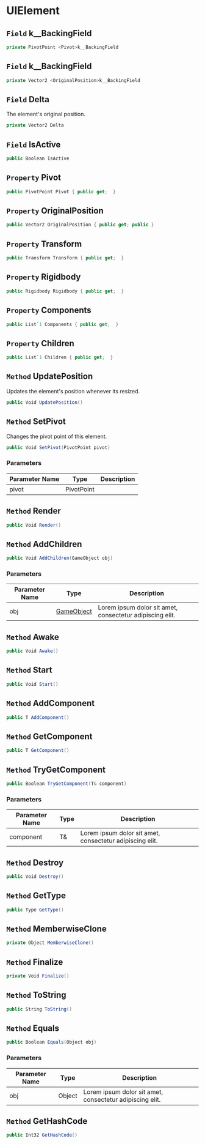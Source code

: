 # UIElement

## `Field` <Pivot>k__BackingField

```csharp
private PivotPoint <Pivot>k__BackingField
```


## `Field` <OriginalPosition>k__BackingField

```csharp
private Vector2 <OriginalPosition>k__BackingField
```


## `Field` Delta
The element's original position.
```csharp
private Vector2 Delta
```


## `Field` IsActive

```csharp
public Boolean IsActive
```


## `Property` Pivot

```csharp
public PivotPoint Pivot { public get;  }
```


## `Property` OriginalPosition

```csharp
public Vector2 OriginalPosition { public get; public }
```


## `Property` Transform

```csharp
public Transform Transform { public get;  }
```


## `Property` Rigidbody

```csharp
public Rigidbody Rigidbody { public get;  }
```


## `Property` Components

```csharp
public List`1 Components { public get;  }
```


## `Property` Children

```csharp
public List`1 Children { public get;  }
```


## `Method` UpdatePosition
Updates the element's position whenever its resized.
```csharp
public Void UpdatePosition()
```


## `Method` SetPivot
Changes the pivot point of this element.
```csharp
public Void SetPivot(PivotPoint pivot)
```
### Parameters

| Parameter Name | Type | Description |
| --------- | --------- | --------- |
| pivot | PivotPoint |  |


## `Method` Render

```csharp
public Void Render()
```


## `Method` AddChildren

```csharp
public Void AddChildren(GameObject obj)
```
### Parameters

| Parameter Name | Type | Description |
| --------- | --------- | --------- |
| obj | [GameObject](https://thiagomvas.github.io/GameEngine/Entities/GameObject.html) | Lorem ipsum dolor sit amet, consectetur adipiscing elit. |


## `Method` Awake

```csharp
public Void Awake()
```


## `Method` Start

```csharp
public Void Start()
```


## `Method` AddComponent

```csharp
public T AddComponent()
```


## `Method` GetComponent

```csharp
public T GetComponent()
```


## `Method` TryGetComponent

```csharp
public Boolean TryGetComponent(T& component)
```
### Parameters

| Parameter Name | Type | Description |
| --------- | --------- | --------- |
| component | T& | Lorem ipsum dolor sit amet, consectetur adipiscing elit. |


## `Method` Destroy

```csharp
public Void Destroy()
```


## `Method` GetType

```csharp
public Type GetType()
```


## `Method` MemberwiseClone

```csharp
private Object MemberwiseClone()
```


## `Method` Finalize

```csharp
private Void Finalize()
```


## `Method` ToString

```csharp
public String ToString()
```


## `Method` Equals

```csharp
public Boolean Equals(Object obj)
```
### Parameters

| Parameter Name | Type | Description |
| --------- | --------- | --------- |
| obj | Object | Lorem ipsum dolor sit amet, consectetur adipiscing elit. |


## `Method` GetHashCode

```csharp
public Int32 GetHashCode()
```

